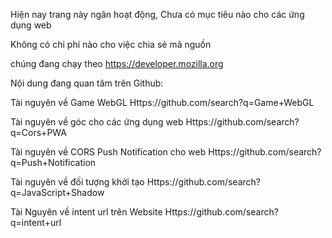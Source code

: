 Hiện nay trang này ngân hoạt động,
Chưa có mục tiêu nào cho các ứng dụng web

Không có chi phí nào cho việc chia sẻ mã nguồn

chúng đang chạy theo https://developer.mozilla.org

Nội dung đang quan tâm trên Github: 

Tài nguyên về Game WebGL
Https://github.com/search?q=Game+WebGL

Tài nguyên về góc cho các ứng dụng web
Https://github.com/search?q=Cors+PWA

Tài nguyên về CORS Push Notification cho web
Https://github.com/search?q=Push+Notification

Tài nguyên về đối tượng khởi tạo
Https://github.com/search?q=JavaScript+Shadow

Tài Nguyên về intent url trên Website
Https://github.com/search?q=intent+url

